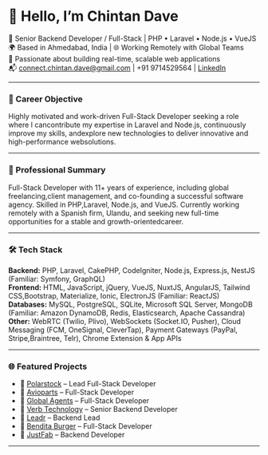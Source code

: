 # 👋 Hello, I’m Chintan Dave

🚀 Senior Backend Developer / Full-Stack | PHP • Laravel • Node.js • VueJS  
🌍 Based in Ahmedabad, India | 🌐 Working Remotely with Global Teams  
🧠 Passionate about building real-time, scalable web applications  
📬 connect.chintan.dave@gmail.com | +91 9714529564 | [LinkedIn](https://linkedin.com/in/chintan-dave)

---

### 🚀 Career Objective
Highly motivated and work-driven Full-Stack Developer seeking a role where I cancontribute my expertise in Laravel and Node.js, continuously improve my skills, andexplore new technologies to deliver innovative and high-performance websolutions.

---

### 💼 Professional Summary
Full-Stack Developer with 11+ years of experience, including global freelancing,client management, and co-founding a successful software agency. Skilled in PHP,Laravel, Node.js, and VueJS. Currently working remotely with a Spanish firm, Ulandu, and seeking new full-time opportunities for a stable and growth-orientedcareer.

---

### 🛠️ Tech Stack
**Backend:** PHP, Laravel, CakePHP, CodeIgniter, Node.js, Express.js, NestJS (Familiar: Symfony, GraphQL)  
**Frontend:** HTML, JavaScript, jQuery, VueJS, NuxtJS, AngularJS, Tailwind CSS,Bootstrap, Materialize, Ionic, ElectronJS (Familiar: ReactJS)  
**Databases:** MySQL, PostgreSQL, SQLite, Microsoft SQL Server, MongoDB (Familiar: Amazon DynamoDB, Redis, Elasticsearch, Apache Cassandra)  
**Other:** WebRTC (Twilio, Plivo), WebSockets (Socket.IO, Pusher), Cloud Messaging (FCM, OneSignal, CleverTap), Payment Gateways (PayPal, Stripe,Braintree, Telr), Chrome Extension & App APIs  

---

### 🌐 Featured Projects
- 🔗 [Polarstock](https://polarstock.com) – Lead Full-Stack Developer  
- 🔗 [Avioparts](https://avioparts.com) – Full-Stack Developer
- 🔗 [Global Agents](https://globalagents.us) – Full-Stack Developer
- 🔗 [Verb Technology](https://market.live) – Senior Backend Developer
- 🔗 [Leadr](https://www.leadr.com) – Backend Lead  
- 🔗 [Bendita Burger](https://benditaburger.es) – Full-Stack Developer    
- 🔗 [JustFab](https://www.justfab.com) – Backend Developer

---

<!--#
### 📊 GitHub Stats
![GitHub Stats](https://github-readme-stats.vercel.app/api?username=git-chintan-dave&show_icons=true&theme=tokyonight)

---
-->
